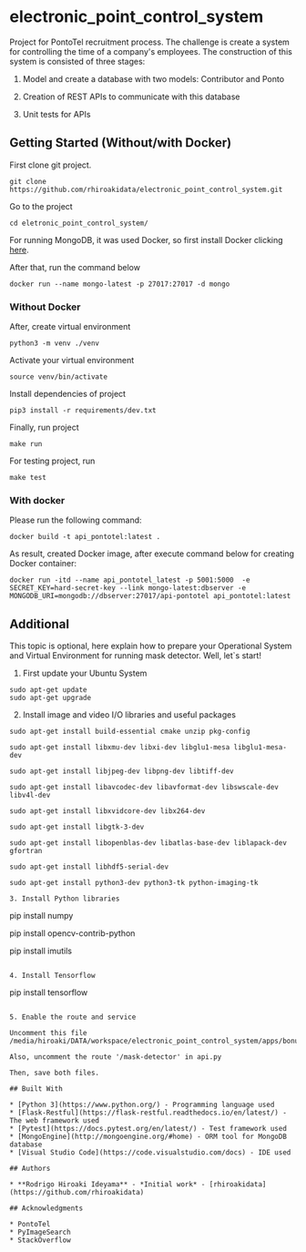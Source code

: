 # electronic_point_control_system

Project for PontoTel recruitment process. The challenge is create a system for controlling the time of a company's employees. The construction of this system is consisted of three stages: 

1. Model and create a database with two models: Contributor and Ponto

2. Creation of REST APIs to communicate with this database

3. Unit tests for APIs

## Getting Started (Without/with Docker)

First clone git project.

```
git clone https://github.com/rhiroakidata/electronic_point_control_system.git
```

Go to the project

```
cd eletronic_point_control_system/
```

For running MongoDB, it was used Docker, so first install Docker clicking [here](https://docs.docker.com/engine/install/ubuntu/).

After that, run the command below
```
docker run --name mongo-latest -p 27017:27017 -d mongo
```

### Without Docker

After, create virtual environment

```
python3 -m venv ./venv
```

Activate your virtual environment

```
source venv/bin/activate
```

Install dependencies of project

```
pip3 install -r requirements/dev.txt
```

Finally, run project

```
make run
```

For testing project, run

```
make test
```

### With docker

Please run the following command:
```
docker build -t api_pontotel:latest .
```

As result, created Docker image, after execute command below for creating Docker container:
```
docker run -itd --name api_pontotel_latest -p 5001:5000  -e SECRET_KEY=hard-secret-key --link mongo-latest:dbserver -e MONGODB_URI=mongodb://dbserver:27017/api-pontotel api_pontotel:latest
```

## Additional

This topic is optional, here explain how to prepare your Operational System and Virtual Environment for running mask detector. Well, let`s start!

1. First update your Ubuntu System
```
sudo apt-get update
sudo apt-get upgrade
```

2. Install image and video I/O libraries and useful packages
```
sudo apt-get install build-essential cmake unzip pkg-config

sudo apt-get install libxmu-dev libxi-dev libglu1-mesa libglu1-mesa-dev

sudo apt-get install libjpeg-dev libpng-dev libtiff-dev

sudo apt-get install libavcodec-dev libavformat-dev libswscale-dev libv4l-dev

sudo apt-get install libxvidcore-dev libx264-dev

sudo apt-get install libgtk-3-dev

sudo apt-get install libopenblas-dev libatlas-base-dev liblapack-dev gfortran

sudo apt-get install libhdf5-serial-dev

sudo apt-get install python3-dev python3-tk python-imaging-tk

3. Install Python libraries
```
pip install numpy

pip install opencv-contrib-python

pip install imutils
```

4. Install Tensorflow
```
pip install tensorflow
```

5. Enable the route and service

Uncomment this file /media/hiroaki/DATA/workspace/electronic_point_control_system/apps/bonus/services.py

Also, uncomment the route '/mask-detector' in api.py

Then, save both files.

## Built With

* [Python 3](https://www.python.org/) - Programming language used
* [Flask-Restful](https://flask-restful.readthedocs.io/en/latest/) - The web framework used
* [Pytest](https://docs.pytest.org/en/latest/) - Test framework used
* [MongoEngine](http://mongoengine.org/#home) - ORM tool for MongoDB database
* [Visual Studio Code](https://code.visualstudio.com/docs) - IDE used

## Authors

* **Rodrigo Hiroaki Ideyama** - *Initial work* - [rhiroakidata](https://github.com/rhiroakidata)

## Acknowledgments

* PontoTel
* PyImageSearch
* StackOverflow
